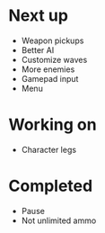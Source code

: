 # Next up

* Weapon pickups
* Better AI
* Customize waves
* More enemies
* Gamepad input
* Menu

# Working on

* Character legs

# Completed

* Pause
* Not unlimited ammo

